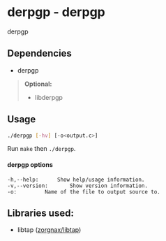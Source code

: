 # derpgp - derpgp

derpgp

## Dependencies

* derpgp
> **Optional:**
> * libderpgp

## Usage
```bash
./derpgp [-hv] [-o<output.c>]
```

Run `make` then `./derpgp`.

#### derpgp options

	-h,--help:		Show help/usage information.
	-v,--version:		Show version information.
	-o:			Name of the file to output source to.

## Libraries used:

* libtap ([zorgnax/libtap](https://github.com/zorgnax/libtap))

